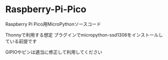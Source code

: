 # Raspberry-Pi-Pico
Raspberry Pi Pico用MicroPythonソースコード

Thonnyで利用する想定
プラグインでmicropython-ssd1306をインストールしている前提です

GIPIOやピンは適当に修正して利用してください
